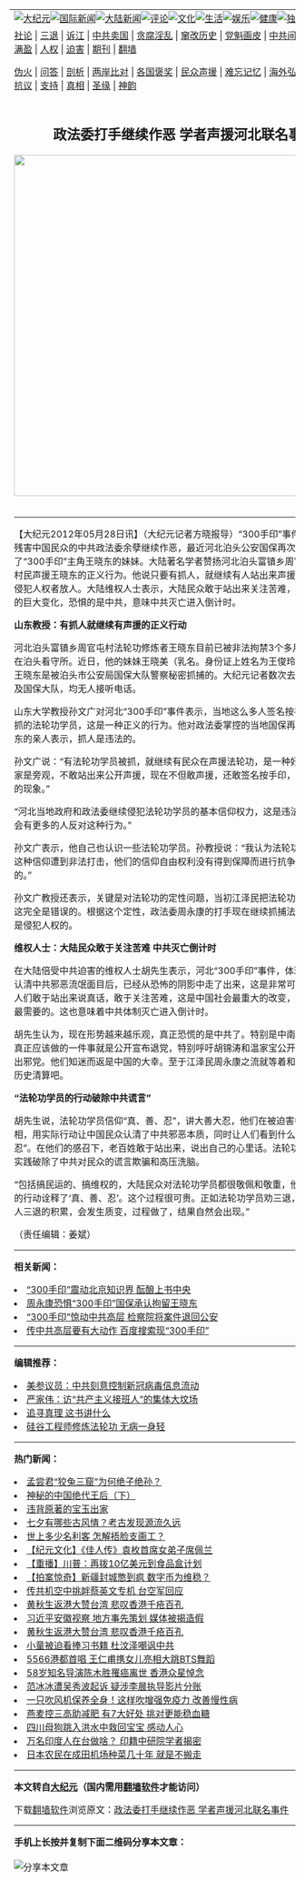 <a name="1" id="1" target="_blank"></a><span id="1"></span>
<table align=center border="0"><tr><td colspan="2" VALIGN=TOP><a href="https://github.com/mozrmf3241/djy/blob/master/gb/nsc413.md#1"><img src="https://raw.githubusercontent.com/mozrmf3241/www/master/t/djy/1.jpg" title="大纪元"></a><a href="https://github.com/mozrmf3241/djy/blob/master/gb/n24hr.md#1"><img src="https://raw.githubusercontent.com/mozrmf3241/www/master/t/djy/3.jpg" title="国际新闻"></a><a href="https://github.com/mozrmf3241/djy/blob/master/gb/nsc413.md#1"><img src="https://raw.githubusercontent.com/mozrmf3241/www/master/t/djy/4.jpg" title="大陆新闻"></a><a href="https://github.com/mozrmf3241/djy/blob/master/gb/news392.md#1"><img src="https://raw.githubusercontent.com/mozrmf3241/www/master/t/djy/5.jpg" title="评论"></a><a href="https://github.com/mozrmf3241/djy/blob/master/gb/news2007.md#1"><img src="https://raw.githubusercontent.com/mozrmf3241/www/master/t/djy/6.jpg" title="文化"></a><a href="https://github.com/mozrmf3241/djy/blob/master/gb/news2008.md#1"><img src="https://raw.githubusercontent.com/mozrmf3241/www/master/t/djy/7.jpg" title="生活"></a><a href="https://github.com/mozrmf3241/djy/blob/master/gb/ncyule.md#1"><img src="https://raw.githubusercontent.com/mozrmf3241/www/master/t/djy/8.jpg" title="娱乐"></a><a href="https://github.com/mozrmf3241/djy/blob/master/gb/nsc1002.md#1"><img src="https://raw.githubusercontent.com/mozrmf3241/www/master/t/djy/9.jpg" title="健康"><a href="https://github.com/mozrmf3241/djy/blob/master/gb/nf6092.md#1"><img src="https://raw.githubusercontent.com/mozrmf3241/www/master/t/djy/10a.jpg" title="独家"></a><a href="https://github.com/mozrmf3241/djy/blob/master/gb/nf4514.md#1"><img src="https://raw.githubusercontent.com/mozrmf3241/www/master/t/djy/12a.jpg" title="头条"></a></td></tr>
<tr><td colspan="2" VALIGN=TOP><a target="_blank" href="https://github.com/mozrmf3241/djy/blob/master/gb/9p.md#1">社论</a> | <a target="_blank" href="https://github.com/mozrmf3241/djy/blob/master/gb/nf5657.md#1">三退</a> | <a target="_blank" href="https://github.com/mozrmf3241/djy/blob/master/gb/nf6124.md#1">诉江</a> | <a target="_blank" href="https://github.com/mozrmf3241/djy/blob/master/gb/nf1176117.md#1">中共卖国</a> | <a target="_blank" href="https://github.com/mozrmf3241/djy/blob/master/gb/nf5773.md#1">贪腐淫乱</a> | <a target="_blank" href="https://github.com/mozrmf3241/djy/blob/master/gb/nf1176115.md#1">窜改历史</a> | <a target="_blank" href="https://github.com/mozrmf3241/djy/blob/master/gb/nf1176107.md#1">党魁画皮</a> | <a target="_blank" href="https://github.com/mozrmf3241/djy/blob/master/gb/nf1320400.md#1">中共间谍</a> | <a target="_blank" href="https://github.com/mozrmf3241/djy/blob/master/gb/nf1176114.md#1">破坏传统</a> | <a target="_blank" href="https://github.com/mozrmf3241/ntdtv/blob/master/gb/prog447_1.md#1">恶贯满盈</a> | <a target="_blank" href="https://github.com/mozrmf3241/djy/blob/master/gb/ncid278.md#1">人权</a> | <a target="_blank" href="https://github.com/mozrmf3241/djy/blob/master/gb/nf1176111.md#1">迫害</a> | <a target="_blank" href="https://gitlab.com/szzdlab/mh-qikan/blob/master/README.md#1">期刊</a> | <a target="_blank" href="https://github.com/mozrmf3241/www/blob/master/README.md?zsrh#8">翻墙</a></p><p><a target="_blank" href="https://github.com/mozrmf3241/djy/blob/master/gb/nf5562.md#1">伪火</a> | <a target="_blank" href="https://github.com/mozrmf3241/djy/blob/master/gb/nf4378.md#1">问答</a> | <a target="_blank" href="https://github.com/mozrmf3241/djy/blob/master/gb/nf5792.md#1">剖析</a> | <a target="_blank" href="https://github.com/mozrmf3241/djy/blob/master/gb/nf5735.md#1">两岸比对</a> | <a target="_blank" href="https://github.com/mozrmf3241/djy/blob/master/gb/nf6119.md#1">各国褒奖</a> | <a target="_blank" href="https://github.com/mozrmf3241/djy/blob/master/gb/nf6120.md#1">民众声援</a> | <a target="_blank" href="https://github.com/mozrmf3241/djy/blob/master/gb/nf1188594.md#1">难忘记忆</a> | <a target="_blank" href="https://github.com/mozrmf3241/djy/blob/master/gb/nf3180.md#1">海外弘传</a> | <a target="_blank" href="https://github.com/mozrmf3241/djy/blob/master/gb/nf5410.md#1">万人上访</a> | <a target="_blank" href="https://github.com/mozrmf3241/ntdtv/blob/master/gb/prog1530_1.md#1">和平抗议</a> | <a target="_blank" href="https://github.com/mozrmf3241/djy/blob/master/gb/nf4386.md#1">支持</a> | <a target="_blank" href="https://github.com/mozrmf3241/djy/blob/master/gb/nf4389.md#1">真相</a> | <a target="_blank" href="https://github.com/mozrmf3241/djy/blob/master/gb/nf5790.md#1">圣缘</a> | <a target="_blank" href="https://github.com/mozrmf3241/djy/blob/master/gb/nf4786.md#1">神韵</a></td></tr>
<tr><td VALIGN=TOP width="626"><h2 align=center>政法委打手继续作恶  学者声援河北联名事件</h2>
<img width="600" src="https://i.epochtimes.com/assets/uploads/2020/08/us-HongKong-officials-sanction-ccp_1200x800-320x200.jpg" />
<h6></h6>
<hr>
	<p>【大纪元2012年05月28日讯】（大纪元记者方晓报导）“300手印”事件持续发酵，残害中国民众的中共政法委余孽继续作恶，最近河北泊头公安国保再次秘密抓捕了“300手印”主角王晓东的妹妹。大陆著名学者赞扬河北泊头富镇乡周官屯村300户村民声援王晓东的正义行为。他说只要有抓人，就继续有人站出来声援法轮功，要求侵犯人权者放人。大陆维权人士表示，大陆民众敢于站出来关注苦难，体现中国社会的巨大变化，恐惧的是中共，意味中共灭亡进入倒计时。</p>
<p><b>山东教授：有抓人就继续有声援的正义行动</b></p>
<p>河北泊头富镇乡周官屯村法轮功修炼者王晓东目前已被非法拘禁3个多月，人被羁押在泊头看守所。近日，他的妹妹王晓美（乳名。身份证上姓名为王俊玲。）也遭抓捕。王晓东是被泊头市公安局国保大队警察秘密抓捕的。大纪元记者数次去电泊头公安局及国保大队，均无人接听电话。</p>
<p>山东大学教授孙文广对河北“300手印”事件表示，当地这么多人签名按手印，声援被抓的法轮功学员，这是一种正义的行为。他对政法委掌控的当地国保再秘密抓捕王晓东的亲人表示，抓人是违法的。</p>
<p>孙文广说：“有法轮功学员被抓，就继续有民众在声援法轮功，是一种好现象。以前大家是旁观，不敢站出来公开声援，现在不但敢声援，还敢签名按手印，这是一种很好的现象。”</p>
<p>“河北当地政府和政法委继续侵犯法轮功学员的基本信仰权力，这是违法的。我想将来会有更多的人反对这种行为。”</p>
<p>孙文广表示，他自己也认识一些法轮功学员。孙教授说：“我认为法轮功是一种信仰，这种信仰遭到非法打击，他们的信仰自由权利没有得到保障而进行抗争，这是正当的。”</p>
<p>孙文广教授还表示，关键是对法轮功的定性问题，当初江泽民把法轮功打成“X教”，这完全是错误的。根据这个定性，政法委周永康的打手现在继续抓捕法轮功学员，这是侵犯人权的。</p>
<p><b>维权人士：大陆民众敢于关注苦难 中共灭亡倒计时</b></p>
<p>在大陆倍受中共迫害的维权人士胡先生表示，河北“300手印”事件，体现了大陆民众认清中共邪恶流氓面目后，已经从恐怖的阴影中走了出来，这是非常可喜的大转变。人们敢于站出来说真话，敢于关注苦难，这是中国社会最重大的改变，也是这个社会最需要的。这也意味着中共体制灭亡进入倒计时。</p>
<p>胡先生认为，现在形势越来越乐观，真正恐慌的是中共了。特别是中南海高层，他们真正应该做的一件事就是公开宣布退党，特别呼吁胡锦涛和温家宝公开站出来宣告退出邪党。他们知迷而返是中国的大幸。至于江泽民周永康之流就等着和共产党一起被历史清算吧。</p>
<p><b>“法轮功学员的行动破除中共谎言”</b></p>
<p>胡先生说，法轮功学员信仰“真、善、忍”，讲大善大忍，他们在被迫害中坚持讲真相，用实际行动让中国民众认清了中共邪恶本质，同时让人们看到什么叫“真、善、忍”。在他们的感召下，老百姓敢于站出来，说出自己的心里话。法轮功学员用自己的实践破除了中共对民众的谎言欺骗和高压洗脑。</p>
<p>“包括搞民运的、搞维权的，大陆民众对法轮功学员都很敬佩和敬重，他们用实实在在的行动诠释了‘真、善、忍’。这个过程很可贵。正如法轮功学员劝三退，随着一个个人三退的积累，会发生质变，过程做了，结果自然会出现。”</p>
<p>（责任编辑：姜斌）</p>
	
<hr>


<strong>相关新闻：</strong>
<li><a href="https://github.com/mozrmf3241/djy/blob/master/gb/12/5/25/n3597124.md#1">“300手印”震动北京知识界  酝酿上书中央</a></li>
<li><a href="https://github.com/mozrmf3241/djy/blob/master/gb/12/5/26/n3597473.md#1">周永康恐惧“300手印”国保承认拘留王晓东</a></li>
<li><a href="https://github.com/mozrmf3241/djy/blob/master/gb/12/5/26/n3597839.md#1">“300手印”惊动中共高层 检察院将案件退回公安</a></li>
<li><a href="https://github.com/mozrmf3241/djy/blob/master/gb/12/5/26/n3597847.md#1">传中共高层要有大动作 百度搜索现“300手印”</a></li>
<hr>


<strong>编辑推荐：</strong>
<li><a href="https://github.com/onzhi266/djy/blob/master/gb/20/2/22/n11887949.md#1">美参议员：中共刻意控制新冠病毒信息流动</a></li>
<li><a href="https://github.com/tsiac2612/djy/blob/master/gb/17/12/19/n9970937.md#1" target="_blank">严家伟：访“共产主义接班人”的集体大坟场</a></li><li><a href="https://github.com/mozrmf3241/djy/blob/master/gb/19/1/5/n10955468.md?dfh#1" target="_blank">追寻真理 这书讲什么</a></li><li><a href="https://github.com/tsiac2612/djy/blob/master/gb/15/9/28/n4538256.md#1" target="_blank">硅谷工程师修炼法轮功 无病一身轻</a></li>
<hr>

<strong>热门新闻：</strong>
<li><a href="https://github.com/mozrmf3241/djy/blob/master/gb/20/8/13/n12326957.md#1">孟尝君“狡兔三窟”为何绝子绝孙？</a></li>
<li><a href="https://github.com/mozrmf3241/djy/blob/master/gb/20/8/16/n12335682.md#1">神秘的中国绝代王后（下）</a></li>
<li><a href="https://github.com/mozrmf3241/djy/blob/master/gb/20/6/29/n12218273.md#1">违背原著的宝玉出家</a></li>
<li><a href="https://github.com/mozrmf3241/djy/blob/master/gb/20/8/21/n12347600.md#1">七夕有哪些古风情？考古发现源流久远</a></li>
<li><a href="https://github.com/mozrmf3241/djy/blob/master/gb/16/11/19/n8507459.md#1">世上多少名利客 怎解捂脸支画工？</a></li>
<li><a href="https://github.com/mozrmf3241/djy/blob/master/gb/20/8/23/n12351132.md#1">【纪元文化】《佳人传》袁枚首席女弟子席佩兰</a></li>
<li><a href="https://github.com/mozrmf3241/djy/blob/master/gb/20/8/24/n12353955.md#1">【重播】川普：再拨10亿美元到食品盒计划</a></li>
<li><a href="https://github.com/mozrmf3241/djy/blob/master/gb/20/8/25/n12355300.md#1">【拍案惊奇】新疆封城憋到疯 数字币为维稳？</a></li>
<li><a href="https://github.com/mozrmf3241/djy/blob/master/gb/20/8/23/n12351666.md#1">传共机空中挑衅蔡英文专机 台空军回应</a></li>
<li><a href="https://github.com/mozrmf3241/djy/blob/master/gb/20/8/23/n12351787.md#1">黄秋生返港大赞台湾 悲叹香港千疮百孔</a></li>
<li><a href="https://github.com/mozrmf3241/djy/blob/master/gb/20/8/23/n12350776.md#1">习近平安徽视察 地方事先策划 媒体被揭造假</a></li>
<li><a href="https://github.com/mozrmf3241/djy/blob/master/gb/20/8/23/n12351787.md#1">黄秋生返港大赞台湾 悲叹香港千疮百孔</a></li>
<li><a href="https://github.com/mozrmf3241/djy/blob/master/gb/20/8/23/n12351932.md#1">小童被迫看捧习书籍 杜汶泽嘲讽中共</a></li>
<li><a href="https://github.com/mozrmf3241/djy/blob/master/gb/20/8/23/n12350862.md#1">5566港都首唱 王仁甫携女儿亮相大跳BTS舞蹈</a></li>
<li><a href="https://github.com/mozrmf3241/djy/blob/master/gb/20/8/23/n12352130.md#1">58岁知名导演陈木胜罹癌离世 香港众星悼念</a></li>
<li><a href="https://github.com/mozrmf3241/djy/blob/master/gb/20/8/24/n12354392.md#1">范冰冰遭吴秀波起诉 疑涉李晨执导影片分账</a></li>
<li><a href="https://github.com/mozrmf3241/djy/blob/master/gb/20/8/5/n12308945.md#1">一只吹风机保养全身！这样吹增强免疫力 改善慢性病</a></li>
<li><a href="https://github.com/mozrmf3241/djy/blob/master/gb/20/8/22/n12350389.md#1">燕麦控三高助减肥 有7大好处 挑对更能稳血糖</a></li>
<li><a href="https://github.com/mozrmf3241/djy/blob/master/gb/20/8/23/n12351096.md#1">四川母狗跳入洪水中救回宝宝 感动人心</a></li>
<li><a href="https://github.com/mozrmf3241/djy/blob/master/gb/20/8/24/n12352785.md#1">万名印度人在台做啥？ 印籍中研院学者揭密</a></li>
<li><a href="https://github.com/mozrmf3241/djy/blob/master/gb/20/8/23/n12351199.md#1">日本农民在成田机场种菜几十年 就是不搬走</a></li>
<hr>

<strong>本文转自<a href="https://www.epochtimes.com">大纪元</a>（国内需用<a href="https://github.com/mozrmf3241/www/blob/master/README.md#8">翻墙软件</a>才能访问）</strong><p>下载<a href="https://github.com/mozrmf3241/www/blob/master/README.md#8">翻墙软件</a>浏览原文：<a href="https://www.epochtimes.com/gb/12/5/28/n3599237.htm">政法委打手继续作恶  学者声援河北联名事件</a></p><hr>

<strong>手机上长按并复制下面二维码分享本文章：</strong><br><br><img src="http://www.szzd.org/v.php?action=qrcode&url=https://github.com/mozrmf3241/djy/blob/master/gb/12/5/28/n3599237.md%231" title="分享本文章"></td><td VALIGN=TOP><a href="https://github.com/mozrmf3241/djy/blob/master/gb/16/1/21/n4622075.md?dfh#1" target="_blank"><img src="https://raw.githubusercontent.com/mozrmf3241/djy/master/gb/300/wei-f1.jpg" title="中共的伪火骗局"  alt="中共的伪火骗局"></a><br><a href="https://github.com/mozrmf3241/www/blob/master/README.md?dfh#9" target="_blank"><img src="https://raw.githubusercontent.com/mozrmf3241/djy/master/gb/300/yong-h.jpg" title="永恒的见证"  alt="永恒的见证"></a><br><a href="https://github.com/mozrmf3241/djy/blob/master/gb/13/9/29/n3974789.md?dfh#1" target="_blank"><img src="https://raw.githubusercontent.com/mozrmf3241/djy/master/gb/300/shang-lnz.jpg" title="善良女子被中共投男牢"  alt="善良女子被中共投男牢"></a><br><a href="https://github.com/mozrmf3241/djy/blob/master/gb/16/3/16/n4663449.md?dfh#1" target="_blank"><img src="https://raw.githubusercontent.com/mozrmf3241/djy/master/gb/300/huo-z3.jpg" title="警卫目击活摘器官"  alt="警卫目击活摘器官"></a><br><a href="https://github.com/mozrmf3241/djy/blob/master/gb/16/8/7/n8177641.md?dfh#1" target="_blank"><img src="https://raw.githubusercontent.com/mozrmf3241/djy/master/gb/300/huo-z4.jpg" title="证人描述活摘恐怖"  alt="证人描述活摘恐怖"></a><br><a href="https://github.com/mozrmf3241/djy/blob/master/gb/10/4/19/n2881569.md?dfh#1" target="_blank"><img src="https://raw.githubusercontent.com/mozrmf3241/djy/master/gb/300/huo-z1.jpg" title="揭开活摘器官黑幕"  alt="揭开活摘器官黑幕"></a><br><a href="https://github.com/mozrmf3241/djy/blob/master/gb/10/11/7/n3077476.md?dfh#1" target="_blank"><img src="https://raw.githubusercontent.com/mozrmf3241/djy/master/gb/300/ma-ks.jpg" title="马克思的成魔之路"  alt="马克思的成魔之路"></a><br><a href="https://github.com/mozrmf3241/djy/blob/master/gb/14/6/9/n4173977.md?dfh#1" target="_blank"><img src="https://raw.githubusercontent.com/mozrmf3241/djy/master/gb/300/chang-zs.jpg" title="藏字石 蕴天机"  alt="藏字石 蕴天机"></a><br><a href="https://github.com/mozrmf3241/djy/blob/master/gb/18/5/10/n10381511.md?dfh#1" target="_blank"><img src="https://raw.githubusercontent.com/mozrmf3241/djy/master/gb/300/st1.jpg" title="关注3亿人三退"  alt="关注3亿人三退"></a><br><a href="https://github.com/mozrmf3241/djy/blob/master/gb/18/3/21/n10237682.md?dfh#1" target="_blank"><img src="https://raw.githubusercontent.com/mozrmf3241/djy/master/gb/300/jie-t.jpg" title="解体中共复兴中华"  alt="解体中共复兴中华"></a><br><a href="https://github.com/mozrmf3241/djy/blob/master/gb/9/2/9/n2422991.md?dfh#1" target="_blank"><img src="https://raw.githubusercontent.com/mozrmf3241/djy/master/gb/300/gao-zs.jpg" title="中共迫害良心律师"  alt="中共迫害良心律师"></a><br><a href="https://github.com/mozrmf3241/djy/blob/master/gb/18/12/9/n10900044.md?dfh#1" target="_blank"><img src="https://raw.githubusercontent.com/mozrmf3241/djy/master/gb/300/sj1.jpg" title="303万人举报江泽民"  alt="303万人举报江泽民"></a><br><a href="https://github.com/mozrmf3241/djy/blob/master/gb/18/8/28/n10672014.md?dfh#1" target="_blank"><img src="https://raw.githubusercontent.com/mozrmf3241/djy/master/gb/300/sj2.jpg" title="这些官员为何起诉江泽民"  alt="这些官员为何起诉江泽民"></a><br><a href="https://github.com/mozrmf3241/djy/blob/master/gb/8/12/18/n2367165.md?dfh#1" target="_blank"><img src="https://raw.githubusercontent.com/mozrmf3241/djy/master/gb/300/liangan.jpg" title="海峡两岸的强烈对比"  alt="海峡两岸的强烈对比"></a><br><a href="https://github.com/mozrmf3241/djy/blob/master/gb/15/12/10/n4593139.md?dfh#1" target="_blank"><img src="https://raw.githubusercontent.com/mozrmf3241/djy/master/gb/300/jia-ndzl.jpg" title="加拿大总理的贺信"  alt="加拿大总理的贺信"></a><br><a href="https://github.com/mozrmf3241/djy/blob/master/gb/11/6/17/n3289382.md?dfh#1" target="_blank"><img src="https://raw.githubusercontent.com/mozrmf3241/djy/master/gb/300/xiao-wd.jpg" title="探寻真相兼听则明"  alt="探寻真相兼听则明"></a><br><a href="https://github.com/mozrmf3241/djy/blob/master/gb/18/10/27/n10812623.md?dfh#1" target="_blank"><img src="https://raw.githubusercontent.com/mozrmf3241/djy/master/gb/300/yindu.jpg" title="印度媒体报道东方"  alt="印度媒体报道东方"></a><br><a href="https://github.com/mozrmf3241/djy/blob/master/gb/18/6/9/n10469652.md?dfh#1" target="_blank"><img src="https://raw.githubusercontent.com/mozrmf3241/djy/master/gb/300/xie-j.jpg" title="不一样的海外校园"  alt="不一样的海外校园"></a><br><a href="https://github.com/mozrmf3241/djy/blob/master/gb/7/4/5/n1669415.md?dfh#1" target="_blank"><img src="https://raw.githubusercontent.com/mozrmf3241/djy/master/gb/300/li-up.jpg" title="从大师到徒弟的传奇"  alt="从大师到徒弟的传奇"></a><br><a href="https://github.com/mozrmf3241/djy/blob/master/gb/17/5/26/n9191512.md?dfh#1" target="_blank"><img src="https://raw.githubusercontent.com/mozrmf3241/djy/master/gb/300/zfl2.jpg" title="亿万人与东方一本奇书"  alt="亿万人与东方一本奇书"></a><br><a href="https://github.com/mozrmf3241/djy/blob/master/gb/13/11/27/n4020290.md?dfh#1" target="_blank"><img src="https://raw.githubusercontent.com/mozrmf3241/djy/master/gb/300/zhen-h.jpg" title="大陆见不到的震撼场面"  alt="大陆见不到的震撼场面"></a><br><a href="https://github.com/mozrmf3241/djy/blob/master/gb/15/7/17/n4482910.md?dfh#1" target="_blank"><img src="https://raw.githubusercontent.com/mozrmf3241/djy/master/gb/300/dalu-sk.jpg" title="人心向善 大陆当初盛况"  alt="人心向善 大陆当初盛况"></a><br><a href="https://github.com/mozrmf3241/djy/blob/master/gb/19/1/5/n10955468.md?dfh#1" target="_blank"><img src="https://raw.githubusercontent.com/mozrmf3241/djy/master/gb/300/zfl1.jpg" title="追寻真理 这书讲什么"  alt="追寻真理 这书讲什么"></a><br><a href="https://github.com/mozrmf3241/www/blob/master/README.md?dfh#1" target="_blank"><img src="https://raw.githubusercontent.com/mozrmf3241/djy/master/gb/300/fq1.jpg" title="下载免费翻墙软件"  alt="下载免费翻墙软件"></a><br></td></tr></table>
